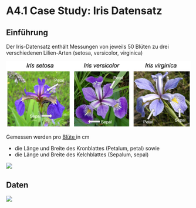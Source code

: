 # A4.1 Case Study: Iris Datensatz



## Einführung

Der Iris-Datensatz enthält Messungen von jeweils 50 Blüten zu drei verschiedenen Lilien-Arten (setosa, versicolor, virginica)

![Download](a4.1-case-study-iris-datensatz.assets/Download.png)

Gemessen werden  pro [Blüte ](https://de.wikipedia.org/wiki/Bl%C3%BCte)in cm&#x20;

* die Länge und Breite des Kronblattes (Petalum, petal) sowie&#x20;
* die Länge und Breite des Kelchblattes (Sepalum, sepal)

![](<../../.gitbook/assets/image (190).png>)



## Daten

![](<../../.gitbook/assets/image (199).png>)

